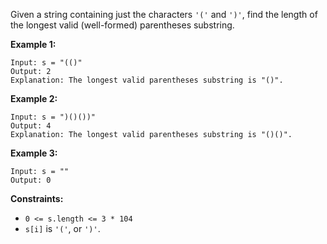 Given a string containing just the characters `'('` and `')'`, find the length
of the longest valid (well-formed) parentheses substring.



**Example 1:**

    
    
    Input: s = "(()"
    Output: 2
    Explanation: The longest valid parentheses substring is "()".
    

**Example 2:**

    
    
    Input: s = ")()())"
    Output: 4
    Explanation: The longest valid parentheses substring is "()()".
    

**Example 3:**

    
    
    Input: s = ""
    Output: 0
    



**Constraints:**

  * `0 <= s.length <= 3 * 104`
  * `s[i]` is `'('`, or `')'`.

